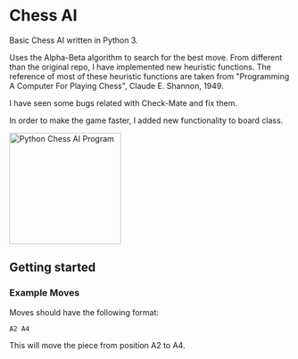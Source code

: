 
# Chess AI
Basic Chess AI written in Python 3. 

Uses the Alpha-Beta algorithm to search for the best move. From different than the original repo,
I have implemented new heuristic functions.
The reference of most of these heuristic functions are taken from "Programming A Computer For Playing Chess", Claude E. Shannon, 1949.

I have seen some bugs related with Check-Mate and fix them.

In order to make the game faster, I added new functionality to board class.

<img src="./preview.png" width="200" alt="Python Chess AI Program">

## Getting started

### Example Moves
Moves should have the following format:
```
A2 A4
```
This will move the piece from position A2 to A4.